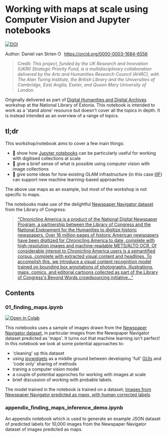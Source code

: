 # Working with maps at scale using Computer Vision and Jupyter notebooks
 

[![DOI](https://zenodo.org/badge/DOI/10.5281/zenodo.4244363.svg)](https://doi.org/10.5281/zenodo.4244363)

Author: Daniel van Strien <a itemprop="sameAs" content="https://orcid.rg/0000-0003-1684-6556" href="https://orcid.org/0000-0003-1684-6556" target="orcid.widget" rel="me noopener noreferrer" style="vertical-align:top;"><img src="https://orcid.org/sites/default/files/images/orcid_16x16.png" style="width:1em;margin-right:.5em;" alt="ORCID iD icon">https://orcid.org/0000-0003-1684-6556</a>

> Credit: *This project, funded by the UK Research and Innovation (UKRI) Strategic Priority Fund, is a multidisciplinary collaboration delivered by the Arts and Humanities Research Council (AHRC), with The Alan Turing Institute, the British Library and the Universities of Cambridge, East Anglia, Exeter, and Queen Mary University of London.*

Originally delivered as part of [Digital Humanities and Digital Archives](https://web.archive.org/web/20201103155204/https://www.nlib.ee/en/node/8579) workshop at the National Library of Estonia. This notebook is intended to work as a 'stand alone' resource but doesn't cover all the topics in depth. It is instead intended as an overview of a range of topics. 

## tl;dr 

This workshop/notebook aims to cover a few main things:
- 📒 show how [Jupyter notebooks](https://jupyter.org/) can be particularly useful for working with digitised collections at scale
- 👀 give a brief sense of what is possible using computer vision with image collections 
- 🤖 give some ideas for how existing GLAM infrastructure (in this case [IIIF](iiif.io/)) can support new machine learning-based approaches 

The above use maps as an example, but most of the workshop is not specific to maps. 

The notebooks make use of the delightful [Newspaper Navigator dataset](https://news-navigator.labs.loc.gov/) from the Library of Congress: 
> ["Chronicling America is a product of the National Digital Newspaper Program, a partnership between the Library of Congress and the National Endowment for the Humanities to digitize historic newspapers. Over 16 million pages of historic American newspapers have been digitized for Chronicling America to date, complete with high-resolution images and machine-readable METS/ALTO OCR. Of considerable interest to Chronicling America users is a semantified corpus, complete with extracted visual content and headlines. To accomplish this, we introduce a visual content recognition model trained on bounding box annotations of photographs, illustrations, maps, comics, and editorial cartoons collected as part of the Library of Congress's Beyond Words crowdsourcing initiative..."](https://arxiv.org/abs/2005.01583)


## Contents 
### 01_finding_maps.ipynb

[![Open In Colab](https://colab.research.google.com/assets/colab-badge.svg)](https://colab.research.google.com/github/Living-with-machines/maps-at-scale-using-computer-vision-and-jupyter-notebooks/blob/main/01_finding_maps.ipynb)

This notebooks uses a sample of images drawn from the [Newspaper Navigator dataset](news-navigator.labs.loc.gov/), in particular images from the Newspaper Navigator dataset predicted as 'maps'. It turns out that machine learning isn't perfect! In this notebook we look at some potential approaches to:
- 'cleaning' up this dataset 
- using [ipywidgets](https://ipywidgets.readthedocs.io/en/stable/) as a middle ground between developing 'full' [GUIs](https://en.wikipedia.org/wiki/Graphical_user_interface) and 'code only' sharing of methods
- traning a computer vision model 
- a couple of potential approches for working with images at scale
- brief discussion of working with probable labels. 

The model trained in the notebook is trained on a dataset; [Images from Newspaper Navigator predicted as maps, with human corrected labels](https://zenodo.org/record/4156510)


### appendix_finding_maps_inference_demo.ipynb 
An appendix notebook which is used to generate an example JSON dataset of predicted labels for 10,000 images from the Newspaper Navigator dataset of images predicted as maps.  
